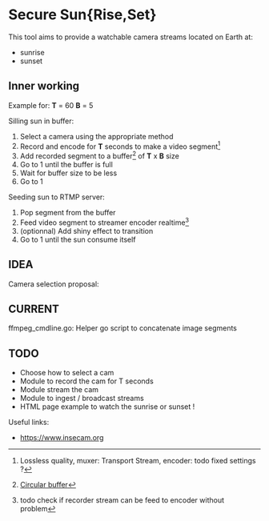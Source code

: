 Secure Sun{Rise,Set}
===================

This tool aims to provide a watchable camera streams located on Earth at:

 - sunrise
 - sunset

Inner working
-------------------
Example for: 
**T** = 60
**B** = 5

Silling sun in buffer:
1. Select a camera using the appropriate method
2. Record and encode for **T** seconds to make a video segment[^encodersegment]
3. Add recorded segment to a buffer[^ringbuffer] of **T** x **B** size
4. Go to 1 until the buffer is full
5. Wait for buffer size to be less 
6. Go to 1
[^ringbuffer]: [Circular buffer](https://en.wikipedia.org/wiki/Circular_buffer)

[^encodersegment]: Lossless quality, muxer: Transport Stream, encoder: todo fixed settings ?



Seeding sun to RTMP server:
1. Pop segment from the buffer
2. Feed video segment to streamer encoder realtime[^encoderstreamer]
3. (optionnal) Add shiny effect to transition
4. Go to 1 until the sun consume itself

[^encoderstreamer]: todo check if recorder stream can be feed to encoder without problem 

IDEA
-------
Camera selection proposal:

CURRENT
-------
ffmpeg_cmdline.go: Helper go script to concatenate image segments

TODO
--------

 * Choose how to select a cam
 * Module to record the cam for T seconds
 * Module stream the cam
 * Module to ingest / broadcast streams
 * HTML page example to watch the sunrise or sunset !

Useful links: 
 - https://www.insecam.org
